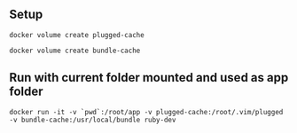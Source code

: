 ## Setup

```docker volume create plugged-cache```

```docker volume create bundle-cache```

## Run with current folder mounted and used as app folder

```docker run -it -v `pwd`:/root/app -v plugged-cache:/root/.vim/plugged -v bundle-cache:/usr/local/bundle ruby-dev```
